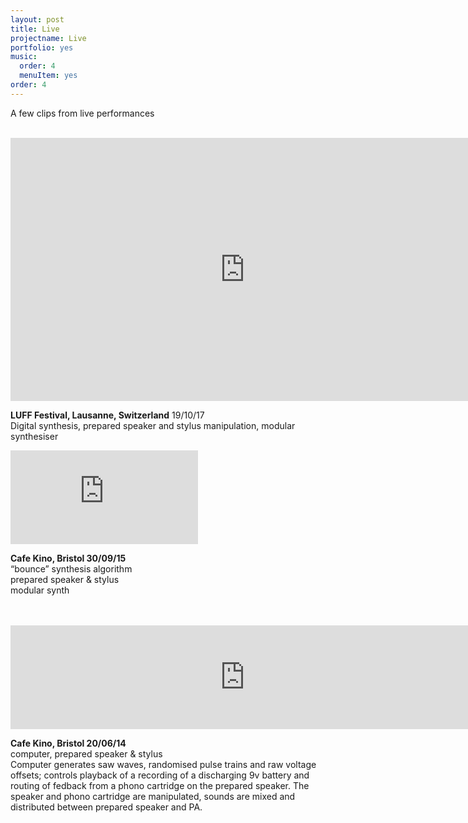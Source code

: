 ```yaml
---
layout: post
title: Live
projectname: Live
portfolio: yes
music: 
  order: 4
  menuItem: yes
order: 4
---
```


A few clips from live performances
<br/><br/>

<iframe width="750" height="421" src="https://www.youtube.com/embed/oQH1QCdaFhM" frameborder="0" gesture="media" allow="encrypted-media" allowfullscreen></iframe>

**LUFF Festival, Lausanne, Switzerland** 19/10/17  
Digital synthesis, prepared speaker and stylus manipulation, modular synthesiser 

<div class="ytcontainer">
<iframe src="https://player.vimeo.com/video/141356686" frameborder="0" class="ytvideo" allow="autoplay; encrypted-media" webkitallowfullscreen mozallowfullscreen allowfullscreen></iframe>
</div>

**Cafe Kino, Bristol 30/09/15**  
“bounce” synthesis algorithm  
prepared speaker & stylus  
modular synth  
<br/><br/>

<iframe width="750" height="166" scrolling="no" frameborder="no" src="https://w.soundcloud.com/player/?url=https%3A//api.soundcloud.com/tracks/170469742&color=373737&auto_play=false&hide_related=false&show_comments=true&show_user=true&show_reposts=false"></iframe>


**Cafe Kino, Bristol 20/06/14**  
computer, prepared speaker & stylus  
Computer generates saw waves, randomised pulse trains and raw voltage offsets; controls playback of a recording of a discharging 9v battery and routing of fedback from a phono cartridge on the prepared speaker. The speaker and phono cartridge are manipulated, sounds are mixed and distributed between prepared speaker and PA.
